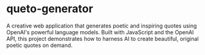 # queto-generator
A creative web application that generates poetic and inspiring quotes using OpenAI's powerful language models. Built with JavaScript and the OpenAI API, this project demonstrates how to harness AI to create beautiful, original poetic quotes on demand.

